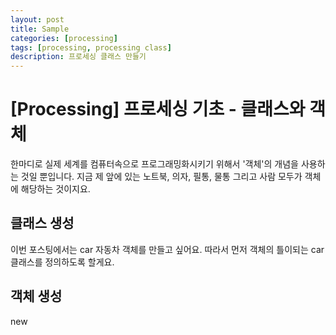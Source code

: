 ```yaml
---
layout: post
title: Sample
categories: [processing]
tags: [processing, processing class]
description: 프로세싱 클래스 만들기
---
```


# [Processing] 프로세싱 기초 - 클래스와 객체



한마디로 실제 세계를 컴퓨터속으로 프로그래밍화시키기 위해서 '객체'의 개념을 사용하는 것일 뿐입니다. 지금 제 앞에 있는 노트북, 의자, 필통, 물통 그리고 사람 모두가 객체에 해당하는 것이지요.

## 클래스 생성
이번 포스팅에서는 car 자동차 객체를 만들고 싶어요. 따라서 먼저 객체의 틀이되는 car 클래스를 정의하도록 할게요.



## 객체 생성

new
